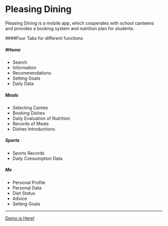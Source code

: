 Pleasing Dining
=========================

Pleasing Dining is a mobile app, which cooperates with school canteens and provides a booking system and nutrition plan for students. 

####Four Tabs for different functions
##### #Home
* Search
* Information 
* Recommendations
* Setting Goals
* Daily Data

##### Meals
* Selecting Cantee
* Booking Dishes
* Daily Evaluation of Nutrition
* Records of Meals
* Dishes Introductions

##### Sports
* Sports Records
* Daily Consumption Data

##### Me
* Personal Profile 
* Personal Data
* Diet Status 
* Advice
* Setting Goals

* * *

[Demo is Here!](http://icnro.github.io/Pleasing-Dining/www/demo.html#/)

